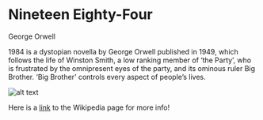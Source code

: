 # Nineteen Eighty-Four

George Orwell

1984 is a dystopian novella by George Orwell published in 1949, which follows the life of Winston Smith, a low ranking member of ‘the Party’, who is frustrated by the omnipresent eyes of the party, and its ominous ruler Big Brother. ‘Big Brother’ controls every aspect of people’s lives.

![alt text](https://encrypted-tbn0.gstatic.com/images?q=tbn:ANd9GcSQmjIINE-rGfY6NoeKf23xY0EjT0zSUnQ4obn-MbB2RypJh8qVAcrTnJkjUkFQBCzD0oc:https://images-na.ssl-images-amazon.com/images/I/91SZSW8qSsL.jpg&usqp=CAU "Book Cover")

Here is a 
[link](https://en.wikipedia.org/wiki/Nineteen_Eighty-Four)
to the Wikipedia page for more info!

